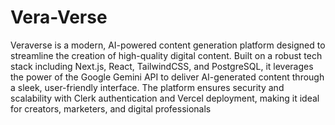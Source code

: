 # Vera-Verse
Veraverse is a modern, AI-powered content generation platform designed to streamline the creation 
of high-quality digital content. Built on a robust tech stack including Next.js, React, TailwindCSS, and 
PostgreSQL, it leverages the power of the Google Gemini API to deliver AI-generated content through a 
sleek, user-friendly interface. The platform ensures security and scalability with Clerk authentication and 
Vercel deployment, making it ideal for creators, marketers, and digital professionals
